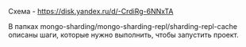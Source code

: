 Схема - https://disk.yandex.ru/d/-CrdiRg-6NNxTA

В папках mongo-sharding/mongo-sharding-repl/sharding-repl-cache описаны шаги, которые нужно выполнить, чтобы запустить проект.